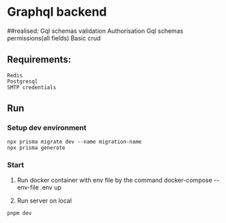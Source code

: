 # Graphql backend 

##realised: 
    Gql schemas validation 
    Authorisation 
    Gql schemas permissions(all fields)
    Basic crud
    
## Requirements:
	Redis
	Postgresql
	SMTP credentials

## Run

### Setup dev environment
```shell
npx prisma migrate dev --name migration-name
npx prisma generate
```


### Start 

1) Run docker container with env file by the command
docker-compose --env-file .env up 

2) Run server on local
```shell
pnpm dev
```
